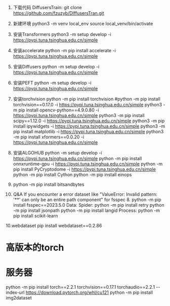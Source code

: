 1. 下载代码
   DiffusersTrain: git clone https://github.com/fzuzyb/DIffusersTran.git
2. 新建环境
    python3 -m venv local_env 
    source local_venv/bin/activate
3. 安装Transformers
    python3 -m setup develop -i https://pypi.tuna.tsinghua.edu.cn/simple
4. 安装accelerate
    python -m pip install accelerate -i https://pypi.tuna.tsinghua.edu.cn/simple
5. 安装Diffusers
    python -m setup develop -i https://pypi.tuna.tsinghua.edu.cn/simple
6. 安装PEFT
    python -m setup develop -i https://pypi.tuna.tsinghua.edu.cn/simple


7. 安装torchvision
   python -m pip install torchvision
   #python -m pip install torchvision==0.17.0 -i https://pypi.tuna.tsinghua.edu.cn/simple
   python3 -m pip install opencv-python==4.9.0.80 -i https://pypi.tuna.tsinghua.edu.cn/simple
   python3 -m pip install scipy==1.12.0 -i https://pypi.tuna.tsinghua.edu.cn/simple
   python3 -m pip install ipywidgets -i https://pypi.tuna.tsinghua.edu.cn/simple
   python3 -m pip install matplotlib -i https://pypi.tuna.tsinghua.edu.cn/simple
   python3 -m pip install xformers==0.0.20 -i https://pypi.tuna.tsinghua.edu.cn/simple
8. 安装ALGOHUB
    python -m setup develop -i https://pypi.tuna.tsinghua.edu.cn/simple
    python -m pip install onnxruntime-gpu -i https://pypi.tuna.tsinghua.edu.cn/simple
    python -m pip install PyCryptodome -i https://pypi.tuna.tsinghua.edu.cn/simple
    python -m pip install Cython
    python -m pip install einops
9.  python -m pip install bitsandbytes
9. Q&A
If you encounter a error dataset like "ValueError: Invalid pattern: '**' can only be an entire path component" for fsspec
   8. python -m pip install fsspec==2023.5.0
Data:
    Spider:
        python -m pip install retry
        python -m pip install jsonpath
        python -m pip install langid
    Process:
        python -m pip install scikit-learn

10.webdataset
pip install webdataset==0.2.86

# 高版本的torch
# 服务器
python -m pip install torch==2.2.1 torchvision==0.17.1 torchaudio==2.2.1 --index-url https://download.pytorch.org/whl/cu121
python -m pip install img2dataset



